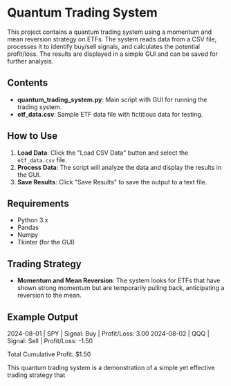 # Quantum Trading System

This project contains a quantum trading system using a momentum and mean reversion strategy on ETFs. The system reads data from a CSV file, processes it to identify buy/sell signals, and calculates the potential profit/loss. The results are displayed in a simple GUI and can be saved for further analysis.

## Contents
- **quantum_trading_system.py**: Main script with GUI for running the trading system.
- **etf_data.csv**: Sample ETF data file with fictitious data for testing.

## How to Use
1. **Load Data**: Click the "Load CSV Data" button and select the `etf_data.csv` file.
2. **Process Data**: The script will analyze the data and display the results in the GUI.
3. **Save Results**: Click "Save Results" to save the output to a text file.

## Requirements
- Python 3.x
- Pandas
- Numpy
- Tkinter (for the GUI)

## Trading Strategy
- **Momentum and Mean Reversion**: The system looks for ETFs that have shown strong momentum but are temporarily pulling back, anticipating a reversion to the mean.

## Example Output
2024-08-01 | SPY | Signal: Buy | Profit/Loss: 3.00 2024-08-02 | QQQ | Signal: Sell | Profit/Loss: -1.50

Total Cumulative Profit: $1.50


This quantum trading system is a demonstration of a simple yet effective trading strategy that 
